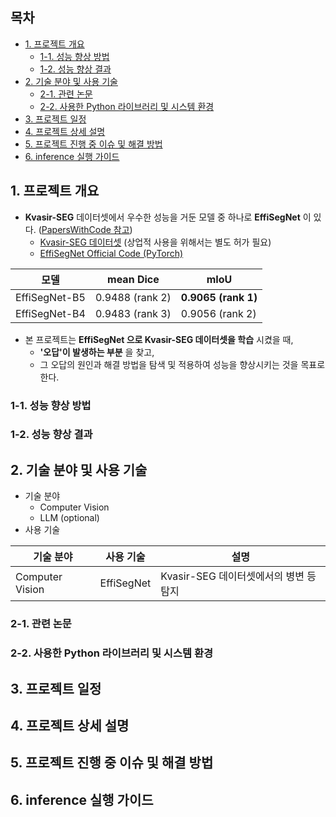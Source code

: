 ## 목차

* [1. 프로젝트 개요](#1-프로젝트-개요)
  * [1-1. 성능 향상 방법](#1-1-성능-향상-방법)
  * [1-2. 성능 향상 결과](#1-2-성능-향상-결과)
* [2. 기술 분야 및 사용 기술](#2-기술-분야-및-사용-기술)
  * [2-1. 관련 논문](#2-1-관련-논문)
  * [2-2. 사용한 Python 라이브러리 및 시스템 환경](#2-2-사용한-python-라이브러리-및-시스템-환경)
* [3. 프로젝트 일정](#3-프로젝트-일정)
* [4. 프로젝트 상세 설명](#4-프로젝트-상세-설명)
* [5. 프로젝트 진행 중 이슈 및 해결 방법](#5-프로젝트-진행-중-이슈-및-해결-방법)
* [6. inference 실행 가이드](#6-inference-실행-가이드)

## 1. 프로젝트 개요

* **Kvasir-SEG** 데이터셋에서 우수한 성능을 거둔 모델 중 하나로 **EffiSegNet** 이 있다. ([PapersWithCode 참고](https://paperswithcode.com/sota/medical-image-segmentation-on-kvasir-seg))
  * [Kvasir-SEG 데이터셋](https://datasets.simula.no/kvasir-seg/) (상업적 사용을 위해서는 별도 허가 필요)
  * [EffiSegNet Official Code (PyTorch)](https://github.com/ivezakis/effisegnet)

| 모델            | mean Dice       | mIoU                |
|---------------|-----------------|---------------------|
| EffiSegNet-B5 | 0.9488 (rank 2) | **0.9065 (rank 1)** |
| EffiSegNet-B4 | 0.9483 (rank 3) | 0.9056 (rank 2)     |

* 본 프로젝트는 **EffiSegNet 으로 Kvasir-SEG 데이터셋을 학습** 시켰을 때,
  * **'오답'이 발생하는 부분** 을 찾고,
  * 그 오답의 원인과 해결 방법을 탐색 및 적용하여 성능을 향상시키는 것을 목표로 한다.

### 1-1. 성능 향상 방법

### 1-2. 성능 향상 결과

## 2. 기술 분야 및 사용 기술

* 기술 분야
  * Computer Vision
  * LLM (optional)
* 사용 기술

| 기술 분야           | 사용 기술      | 설명                         |
|-----------------|------------|----------------------------|
| Computer Vision | EffiSegNet | Kvasir-SEG 데이터셋에서의 병변 등 탐지 |

### 2-1. 관련 논문

### 2-2. 사용한 Python 라이브러리 및 시스템 환경

## 3. 프로젝트 일정

## 4. 프로젝트 상세 설명

## 5. 프로젝트 진행 중 이슈 및 해결 방법

## 6. inference 실행 가이드
 